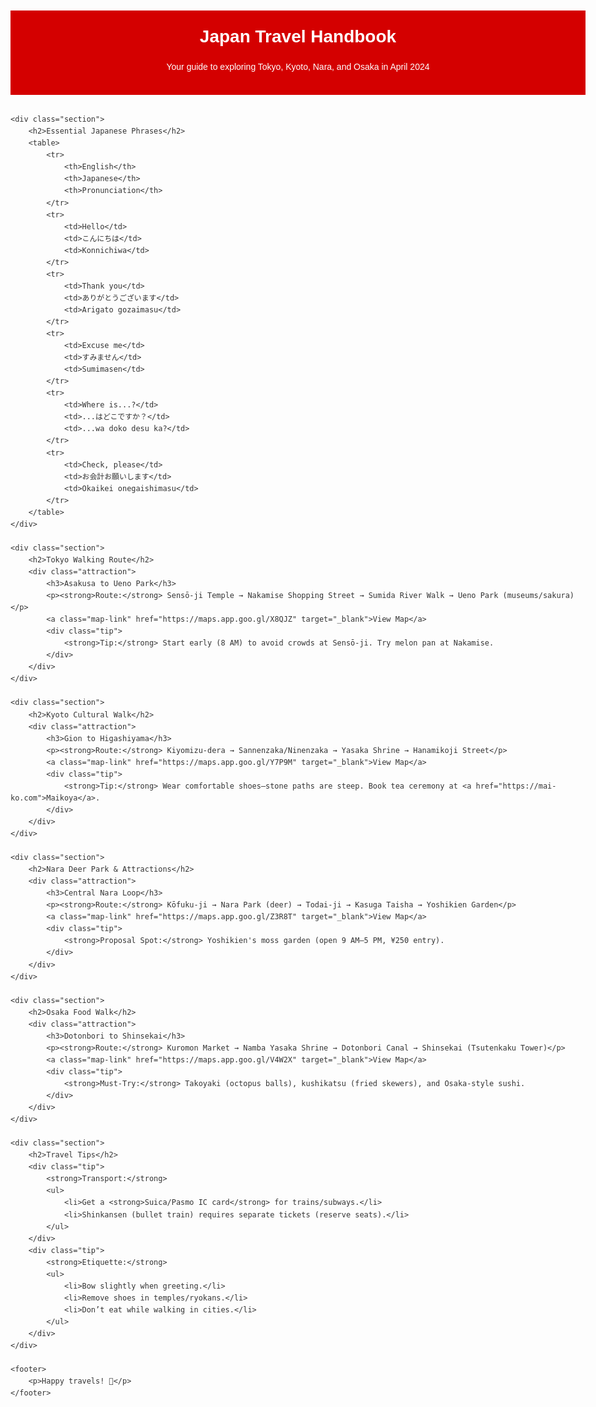 <!DOCTYPE html>
<html lang="en">
<head>
    <meta charset="UTF-8">
    <meta name="viewport" content="width=device-width, initial-scale=1.0">
    <title>Japan Travel Handbook</title>
    <style>
        body {
            font-family: Arial, sans-serif;
            line-height: 1.6;
            margin: 0;
            padding: 20px;
            color: #333;
            max-width: 1000px;
            margin: auto;
        }
        header {
            background-color: #d40000;
            color: white;
            padding: 20px 0;
            text-align: center;
            margin-bottom: 30px;
        }
        h1 {
            margin: 0;
        }
        h2 {
            color: #d40000;
            border-bottom: 2px solid #d40000;
            padding-bottom: 5px;
        }
        .section {
            margin-bottom: 30px;
        }
        .attraction {
            background-color: #fff5f5;
            padding: 15px;
            border-radius: 5px;
            margin-bottom: 20px;
        }
        .map-link {
            display: inline-block;
            margin: 10px 0;
            color: #d40000;
            text-decoration: none;
            font-weight: bold;
        }
        .map-link:hover {
            text-decoration: underline;
        }
        .tip {
            background-color: #f0f7ff;
            padding: 15px;
            border-left: 4px solid #4a90e2;
            margin: 20px 0;
        }
        table {
            width: 100%;
            border-collapse: collapse;
            margin: 20px 0;
        }
        th, td {
            border: 1px solid #ddd;
            padding: 10px;
            text-align: left;
        }
        th {
            background-color: #f2f2f2;
        }
        footer {
            text-align: center;
            margin-top: 30px;
            padding: 10px;
            background-color: #f2f2f2;
        }
    </style>
</head>
<body>
    <header>
        <h1>Japan Travel Handbook</h1>
        <p>Your guide to exploring Tokyo, Kyoto, Nara, and Osaka in April 2024</p>
    </header>

    <div class="section">
        <h2>Essential Japanese Phrases</h2>
        <table>
            <tr>
                <th>English</th>
                <th>Japanese</th>
                <th>Pronunciation</th>
            </tr>
            <tr>
                <td>Hello</td>
                <td>こんにちは</td>
                <td>Konnichiwa</td>
            </tr>
            <tr>
                <td>Thank you</td>
                <td>ありがとうございます</td>
                <td>Arigato gozaimasu</td>
            </tr>
            <tr>
                <td>Excuse me</td>
                <td>すみません</td>
                <td>Sumimasen</td>
            </tr>
            <tr>
                <td>Where is...?</td>
                <td>...はどこですか？</td>
                <td>...wa doko desu ka?</td>
            </tr>
            <tr>
                <td>Check, please</td>
                <td>お会計お願いします</td>
                <td>Okaikei onegaishimasu</td>
            </tr>
        </table>
    </div>

    <div class="section">
        <h2>Tokyo Walking Route</h2>
        <div class="attraction">
            <h3>Asakusa to Ueno Park</h3>
            <p><strong>Route:</strong> Sensō-ji Temple → Nakamise Shopping Street → Sumida River Walk → Ueno Park (museums/sakura)</p>
            <a class="map-link" href="https://maps.app.goo.gl/X8QJZ" target="_blank">View Map</a>
            <div class="tip">
                <strong>Tip:</strong> Start early (8 AM) to avoid crowds at Sensō-ji. Try melon pan at Nakamise.
            </div>
        </div>
    </div>

    <div class="section">
        <h2>Kyoto Cultural Walk</h2>
        <div class="attraction">
            <h3>Gion to Higashiyama</h3>
            <p><strong>Route:</strong> Kiyomizu-dera → Sannenzaka/Ninenzaka → Yasaka Shrine → Hanamikoji Street</p>
            <a class="map-link" href="https://maps.app.goo.gl/Y7P9M" target="_blank">View Map</a>
            <div class="tip">
                <strong>Tip:</strong> Wear comfortable shoes—stone paths are steep. Book tea ceremony at <a href="https://mai-ko.com">Maikoya</a>.
            </div>
        </div>
    </div>

    <div class="section">
        <h2>Nara Deer Park & Attractions</h2>
        <div class="attraction">
            <h3>Central Nara Loop</h3>
            <p><strong>Route:</strong> Kōfuku-ji → Nara Park (deer) → Todai-ji → Kasuga Taisha → Yoshikien Garden</p>
            <a class="map-link" href="https://maps.app.goo.gl/Z3R8T" target="_blank">View Map</a>
            <div class="tip">
                <strong>Proposal Spot:</strong> Yoshikien's moss garden (open 9 AM–5 PM, ¥250 entry).
            </div>
        </div>
    </div>

    <div class="section">
        <h2>Osaka Food Walk</h2>
        <div class="attraction">
            <h3>Dotonbori to Shinsekai</h3>
            <p><strong>Route:</strong> Kuromon Market → Namba Yasaka Shrine → Dotonbori Canal → Shinsekai (Tsutenkaku Tower)</p>
            <a class="map-link" href="https://maps.app.goo.gl/V4W2X" target="_blank">View Map</a>
            <div class="tip">
                <strong>Must-Try:</strong> Takoyaki (octopus balls), kushikatsu (fried skewers), and Osaka-style sushi.
            </div>
        </div>
    </div>

    <div class="section">
        <h2>Travel Tips</h2>
        <div class="tip">
            <strong>Transport:</strong>
            <ul>
                <li>Get a <strong>Suica/Pasmo IC card</strong> for trains/subways.</li>
                <li>Shinkansen (bullet train) requires separate tickets (reserve seats).</li>
            </ul>
        </div>
        <div class="tip">
            <strong>Etiquette:</strong>
            <ul>
                <li>Bow slightly when greeting.</li>
                <li>Remove shoes in temples/ryokans.</li>
                <li>Don’t eat while walking in cities.</li>
            </ul>
        </div>
    </div>

    <footer>
        <p>Happy travels! 🌸</p>
    </footer>
</body>
</html>